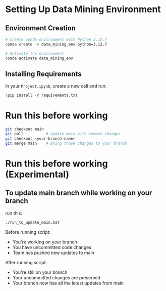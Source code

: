 # Setting Up Data Mining Environment

## Environment Creation
```bash
# Create conda environment with Python 3.12.7
conda create -n data_mining_env python=3.12.7

# Activate the environment
conda activate data_mining_env
```

## Installing Requirements
In your `Project.ipynb`, create a new cell and run:

```python
!pip install -r requirements.txt
```

# Run this before working
```bash
git checkout main
git pull          # Update main with remote changes
git checkout <your-branch-name>
git merge main    # Bring those changes to your branch
```

# Run this before working (Experimental)
## To update main branch while working on your branch

run this:
```bash
./run_to_update_main.bat
```

Before running script:
- You're working on your branch
- You have uncommitted code changes
- Team has pushed new updates to main

After running script:
- You're still on your branch
- Your uncommitted changes are preserved
- Your branch now has all the latest updates from main
